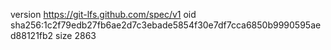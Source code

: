 version https://git-lfs.github.com/spec/v1
oid sha256:1c2f79edb27fb6ae2d7c3ebade5854f30e7df7cca6850b9990595aed88121fb2
size 2863
